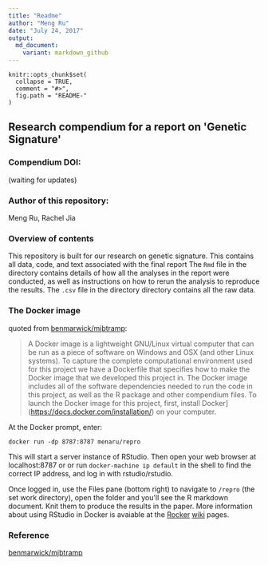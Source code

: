 ```yaml
---
title: "Readme"
author: "Meng Ru"
date: "July 24, 2017"
output: 
  md_document:
    variant: markdown_github
---
```

```{r, echo = FALSE}
knitr::opts_chunk$set(
  collapse = TRUE,
  comment = "#>",
  fig.path = "README-"
)
```

## Research compendium for a report on 'Genetic Signature' 

### Compendium DOI: 

(waiting for updates)

### Author of this repository:

Meng Ru,
Rachel Jia

### Overview of contents

This repository is built for our research on genetic signature. This contains all data, code, and text associated with the final report The `Rmd` file in the  directory contains details of how all the analyses in the report were conducted, as well as instructions on how to rerun the analysis to reproduce the results. The `.csv` file in the directory directory contains all the raw data. 

### The Docker image 

quoted from [benmarwick/mjbtramp](https://github.com/benmarwick/mjbtramp):

> A Docker image is a lightweight GNU/Linux virtual computer that can be run as a piece of software on Windows and OSX (and other Linux systems). To capture the complete computational environment used for this project we have a Dockerfile that specifies how to make the Docker image that we developed this project in. The Docker image includes all of the software dependencies needed to run the code in this project, as well as the R package and other compendium files. To launch the Docker image for this project, first, install Docker](https://docs.docker.com/installation/) on your computer.

At the Docker prompt, enter:

    docker run -dp 8787:8787 menaru/repro

This will start a server instance of RStudio. Then open your web browser at localhost:8787 or or run `docker-machine ip default` in the shell to find the correct IP address, and log in with rstudio/rstudio.

Once logged in, use the Files pane (bottom right) to navigate to `/repro` (the set work directory), open the folder and you'll see the R markdown document. Knit them to produce the results in the paper. More information about using RStudio in Docker is avaiable at the [Rocker](https://github.com/rocker-org) [wiki](https://github.com/rocker-org/rocker/wiki/Using-the-RStudio-image) pages.
 
### Reference
[benmarwick/mjbtramp](https://github.com/benmarwick/mjbtramp)
